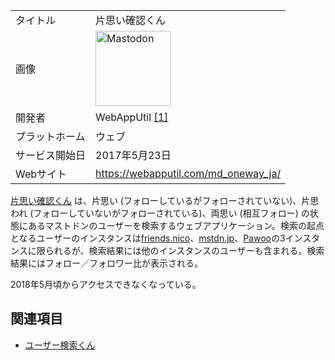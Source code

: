<div>

|                |                                                                                                                                                                                                                                                                                                        |
|----------------|--------------------------------------------------------------------------------------------------------------------------------------------------------------------------------------------------------------------------------------------------------------------------------------------------------|
| タイトル       | 片思い確認くん                                                                                                                                                                                                                                                                                         |
| 画像           | [<img src="/images/thumb/0/00/Mastodon_logo.png/120px-Mastodon_logo.png" srcset="/images/thumb/0/00/Mastodon_logo.png/180px-Mastodon_logo.png 1.5x, /images/0/00/Mastodon_logo.png 2x" width="120" height="120" alt="Mastodon" />](/%E3%83%95%E3%82%A1%E3%82%A4%E3%83%AB:Mastodon_logo.png "Mastodon") |
| 開発者         | WebAppUtil <a href="https://webapputil.com/" rel="nofollow">[1]</a>                                                                                                                                                                                                                                    |
| プラットホーム | ウェブ                                                                                                                                                                                                                                                                                                 |
| サービス開始日 | 2017年5月23日                                                                                                                                                                                                                                                                                          |
| Webサイト      | <a href="https://webapputil.com/md_oneway_ja/" rel="nofollow">https://webapputil.com/md_oneway_ja/</a>                                                                                                                                                                                                 |

  
<a href="https://webapputil.com/md_oneway_ja/" rel="nofollow">片思い確認くん</a> は、片思い (フォローしているがフォローされていない)、片思われ (フォローしていないがフォローされている)、両思い (相互フォロー) の状態にあるマストドンのユーザーを検索するウェブアプリケーション。検索の起点となるユーザーのインスタンスは[friends.nico](/Friends.nico "Friends.nico")、[mstdn.jp](/Mstdn.jp "Mstdn.jp")、[Pawoo](/Pawoo "Pawoo")の3インスタンスに限られるが、検索結果には他のインスタンスのユーザーも含まれる。検索結果にはフォロー／フォロワー比が表示される。

2018年5月頃からアクセスできなくなっている。

## 関連項目

-   [ユーザー検索くん](/%E3%83%A6%E3%83%BC%E3%82%B6%E3%83%BC%E6%A4%9C%E7%B4%A2%E3%81%8F%E3%82%93 "ユーザー検索くん")

</div>
